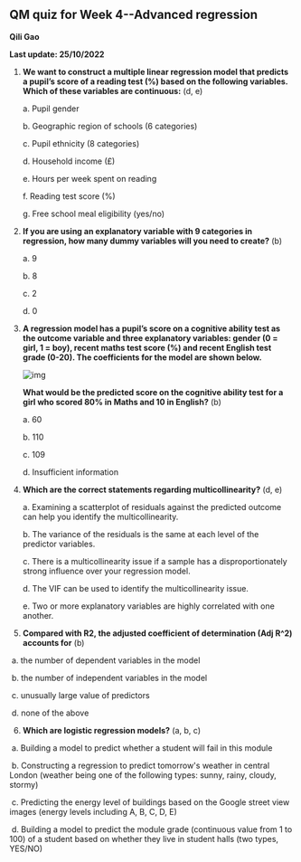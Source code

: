 ## QM quiz for Week 4--Advanced regression

**Qili Gao**

**Last update: 25/10/2022**

1. **We want to construct a multiple linear regression model that predicts a pupil’s score of a reading test (%) based on the following variables. Which of these variables are continuous:** (d, e)

   a. Pupil gender

   b. Geographic region of schools (6 categories)

   c. Pupil ethnicity (8 categories)

   d. Household income (£)

   e. Hours per week spent on reading

   f. Reading test score (%)

   g. Free school meal eligibility (yes/no)

2. **If you are using an explanatory variable with 9 categories in regression, how many dummy variables will you need to create?** (b)

   a. 9

   b. 8

   c. 2

   d. 0

3. **A regression model has a pupil’s score on a cognitive ability test as the outcome variable and three explanatory variables: gender (0 = girl, 1 = boy), recent maths test score (%) and recent English test grade (0-20). The coefficients for the model are shown below.**

   ![img](https://www.restore.ac.uk/srme/www/fac/soc/wie/research-new/srme/modules/mod3/quiz/quiz_prediction_coefficients.jpg)

   **What would be the predicted score on the cognitive ability test for a girl who scored 80% in Maths and 10 in English?** (b)

   a. 60

   b. 110

   c. 109

   d. Insufficient information

4. **Which are the correct statements regarding multicollinearity?** (d, e)

   a. Examining a scatterplot of residuals against the predicted outcome can help you identify the multicollinearity.

   b. The variance of the residuals is the same at each level of the predictor variables.

   c. There is a multicollinearity issue if a sample has a disproportionately strong influence over your regression model.

   d. The VIF can be used to identify the multicollinearity issue.

   e. Two or more explanatory variables are highly correlated with one another.

5. **Compared with R2, the adjusted coefficient of determination (Adj R^2) accounts for** (b) 

​		a. the number of dependent variables in the model

​		b. the number of independent variables in the model

​		c. unusually large value of predictors

​		d. none of the above

6. **Which are logistic regression models?** (a, b, c)

​		a. Building a model to predict whether a student will fail in this module

​		b. Constructing a regression to predict tomorrow's weather in central London (weather being one of the following types: sunny, rainy, cloudy, stormy)

​		c. Predicting the energy level of buildings based on the Google street view images (energy levels including A, B, C, D, E)

​		d. Building a model to predict the module grade (continuous value from 1 to 100) of a student based on whether they live in student halls (two types, YES/NO) 



